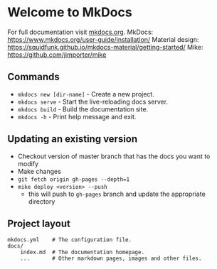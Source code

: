 # Welcome to MkDocs

For full documentation visit [mkdocs.org](https://www.mkdocs.org).
MkDocs: https://www.mkdocs.org/user-guide/installation/
Material design: https://squidfunk.github.io/mkdocs-material/getting-started/
Mike: https://github.com/jimporter/mike

## Commands

* `mkdocs new [dir-name]` - Create a new project.
* `mkdocs serve` - Start the live-reloading docs server.
* `mkdocs build` - Build the documentation site.
* `mkdocs -h` - Print help message and exit.

## Updating an existing version

* Checkout version of master branch that has the docs you want to modify
* Make changes
* `git fetch origin gh-pages --depth=1`
* `mike deploy <version> --push`
    * this will push to `gh-pages` branch and update the appropriate directory


## Project layout

    mkdocs.yml    # The configuration file.
    docs/
        index.md  # The documentation homepage.
        ...       # Other markdown pages, images and other files.
